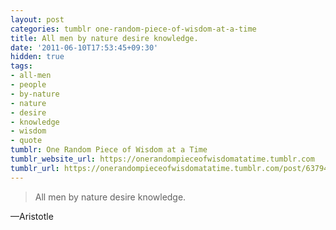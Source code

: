 ```yaml
---
layout: post
categories: tumblr one-random-piece-of-wisdom-at-a-time
title: All men by nature desire knowledge.
date: '2011-06-10T17:53:45+09:30'
hidden: true
tags:
- all-men
- people
- by-nature
- nature
- desire
- knowledge
- wisdom
- quote
tumblr: One Random Piece of Wisdom at a Time
tumblr_website_url: https://onerandompieceofwisdomatatime.tumblr.com
tumblr_url: https://onerandompieceofwisdomatatime.tumblr.com/post/6379412812/all-men-by-nature-desire-knowledge
---
```

> All men by nature desire knowledge.

—Aristotle
